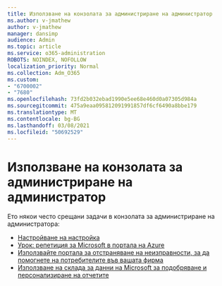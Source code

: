 ```yaml
---
title: Използване на конзолата за администриране на администратор
ms.author: v-jmathew
author: v-jmathew
manager: dansimp
audience: Admin
ms.topic: article
ms.service: o365-administration
ROBOTS: NOINDEX, NOFOLLOW
localization_priority: Normal
ms.collection: Adm_O365
ms.custom:
- "6700002"
- "7680"
ms.openlocfilehash: 73fd2b032ebad1990e5ee68e460d0a07305d984a
ms.sourcegitcommit: 475a9eaa095812091991857df6cf6490a8bbe179
ms.translationtype: MT
ms.contentlocale: bg-BG
ms.lasthandoff: 03/08/2021
ms.locfileid: "50692529"
---
```

# <a name="using-intune-admin-console"></a>Използване на конзолата за администриране на администратор

Ето някои често срещани задачи в конзолата за администриране на администратора:

- [Настройване на настройка](https://docs.microsoft.com/mem/intune/fundamentals/setup-steps)
- [Урок: репетиция за Microsoft в портала на Azure](https://docs.microsoft.com/mem/intune/fundamentals/tutorial-walkthrough-intune-portal)
- [Използвайте портала за отстраняване на неизправности, за да помогнете на потребителите във вашата фирма](https://docs.microsoft.com/mem/intune/fundamentals/help-desk-operators)
- [Използване на склада за данни на Microsoft за подобряване и персонализиране на отчетите](https://docs.microsoft.com/mem/intune/developer/reports-nav-create-intune-reports)
